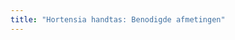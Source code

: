 ```yaml
---
title: "Hortensia handtas: Benodigde afmetingen"
---
```


<PatternMeasurements pattern='hortensia' />
